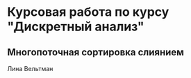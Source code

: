 # Курсовая работа по курсу "Дискретный анализ"

## Многопоточная сортировка слиянием

Лина Вельтман

